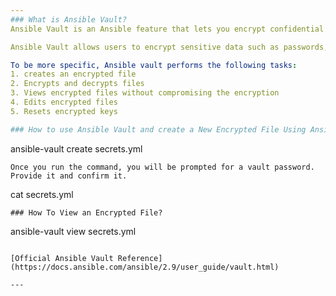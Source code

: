 ```yaml
---
### What is Ansible Vault?
Ansible Vault is an Ansible feature that lets you encrypt confidential and sensitive information. Ansible Vault can encrypt text files, variables, and entire YAML playbooks. It uses AES 256 algorithm to provide symmetric encryption. 

Ansible Vault allows users to encrypt sensitive data such as passwords, API keys, and other confidential information by using symmetric encryption to encrypt files and their contents, which can be decrypted using a password or key.

To be more specific, Ansible vault performs the following tasks:
1. creates an encrypted file
2. Encrypts and decrypts files
3. Views encrypted files without compromising the encryption
4. Edits encrypted files
5. Resets encrypted keys

### How to use Ansible Vault and create a New Encrypted File Using Ansible Vault?

```
ansible-vault create secrets.yml
```
Once you run the command, you will be prompted for a vault password. Provide it and confirm it.

```
cat secrets.yml
```
### How To View an Encrypted File?

```
ansible-vault view secrets.yml
```

[Official Ansible Vault Reference](https://docs.ansible.com/ansible/2.9/user_guide/vault.html)

---
```

